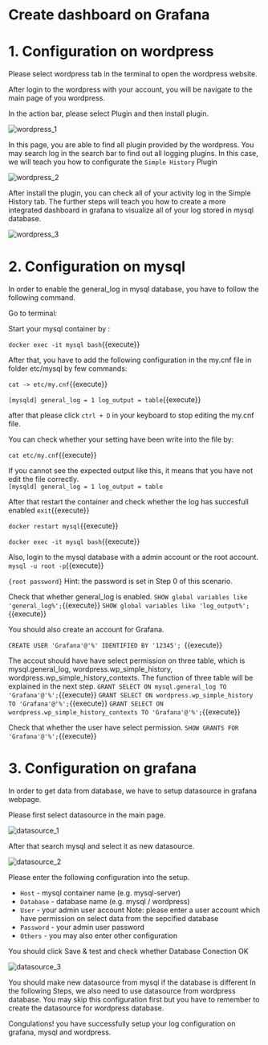 # Create dashboard on Grafana

# 1. Configuration on wordpress

Please select wordpress tab in the terminal to open the wordpress website.

After login to the wordpress with your account, you will be navigate to the main page of you wordpress.

In the action bar, please select Plugin and then install plugin.

![wordpress_1](https://github.com/joey1136/katacoda-scenarios/blob/main/Area-C/images/step2/wordpress_plugin.PNG?raw=true)

In this page, you are able to find all plugin provided by the wordpress.
You may search log in the search bar to find out all logging plugins.
In this case, we will teach you how to configurate the `Simple History` Plugin

![wordpress_2](https://github.com/joey1136/katacoda-scenarios/blob/main/Area-C/images/step2/wordpress_plugin_select.PNG?raw=true)

After install the plugin, you can check all of your activity log in the Simple History tab.
The further steps will teach you how to create a more integrated dashboard in grafana to visualize all of your log stored in mysql database.

![wordpress_3](https://github.com/joey1136/katacoda-scenarios/blob/main/Area-C/images/step2/wordpress_simpleHistory.PNG?raw=true)



# 2. Configuration on mysql

In order to enable the general_log in mysql database, you have to follow the following command.

Go to terminal:

Start your mysql container by :

`docker exec -it mysql bash`{{execute}}

After that, you have to add the following configuration in the my.cnf file in folder etc/mysql by few commands:

`cat -> etc/my.cnf`{{execute}}

`[mysqld]
general_log = 1
log_output = table`{{execute}}

after that please click `ctrl + D` in your keyboard to stop editing the my.cnf file.

You can check whether your setting have been write into the file by:

`cat etc/my.cnf`{{execute}}

If you cannot see the expected output like this, it means that you have not edit the file correctly. <br />
`[mysqld]
general_log = 1
log_output = table`

After that restart the container and check whether the log has succesfull enabled
`exit`{{execute}}

`docker restart mysql`{{execute}}

`docker exec -it mysql bash`{{execute}}

Also, login to the mysql database with a admin account or the root account.
`mysql -u root -p`{{execute}}

`{root password}`
Hint: the password is set in Step 0 of this scenario.

Check that whether general_log is enabled.
`SHOW global variables like 'general_log%';`{{execute}}
`SHOW global variables like 'log_output%';`{{execute}}

You should also create an account for Grafana.

`CREATE USER 'Grafana'@'%' IDENTIFIED BY '12345'; `{{execute}}

The accout should have have select permission on three table, which is mysql.general_log, wordpress.wp_simple_history, wordpress.wp_simple_history_contexts. The function of three table will be explained in the next step.
`GRANT SELECT ON mysql.general_log TO 'Grafana'@'%';`{{execute}}
`GRANT SELECT ON wordpress.wp_simple_history TO 'Grafana'@'%';`{{execute}}
`GRANT SELECT ON wordpress.wp_simple_history_contexts TO 'Grafana'@'%';`{{execute}}

Check that whether the user have select permission.
`SHOW GRANTS FOR 'Grafana'@'%';`{{execute}}

# 3. Configuration on grafana

In order to get data from database, we have to setup datasource in grafana webpage.

Please first select datasource in the main page.

![datasource_1](https://github.com/joey1136/katacoda-scenarios/blob/main/Area-C/images/step2/main_addDatasource.png?raw=true)

After that search mysql and select it as new datasource.

![datasource_2](https://github.com/joey1136/katacoda-scenarios/blob/main/Area-C/images/step2/datasource_sql.PNG?raw=true)

Please enter the following configuration into the setup.

* `Host` - mysql container name (e.g. mysql-server)
* `Database` - database name (e.g. mysql / wordpress)
* `User` - your admin user account 
Note: please enter a user account which have permission on select data from the sepcified database
* `Password` - your admin user password
* `Others` - you may also enter other configuration 

You should click Save & test and check whether Database Conection OK

![datasource_3](https://github.com/joey1136/katacoda-scenarios/blob/main/Area-C/images/step2/datasource_detail.PNG?raw=true)


You should make new datasource from mysql if the database is different
In the following Steps, we also need to use datasource from wordpress database.
You may skip this configuration first but you have to remember to create the datasource for wordpress database.


Congulations! you have successfully setup your log configuration on grafana, mysql and wordpress.